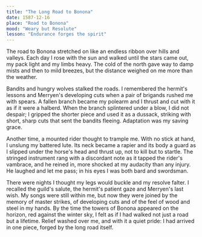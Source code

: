 ```yaml
---
title: "The Long Road to Bonona"
date: 1587-12-16
place: "Road to Bonona"
mood: "Weary but Resolute"
lesson: "Endurance forges the spirit"
---
```


The road to Bonona stretched on like an endless ribbon over hills and valleys.  Each day I rose with the sun and walked until the stars came out, my pack light and my limbs heavy.  The cold of the north gave way to damp mists and then to mild breezes, but the distance weighed on me more than the weather.  

Bandits and hungry wolves stalked the roads.  I remembered the hermit's lessons and Merryen's developing cuts when a pair of brigands rushed me with spears.  A fallen branch became my polearm and I thrust and cut with it as if it were a halberd.  When the branch splintered under a blow, I did not despair; I gripped the shorter piece and used it as a dussack, striking with short, sharp cuts that sent the bandits fleeing.  Adaptation was my saving grace.  

Another time, a mounted rider thought to trample me.  With no stick at hand, I unslung my battered lute.  Its neck became a rapier and its body a guard as I slipped under the horse's head and thrust up, not to kill but to startle.  The stringed instrument rang with a discordant note as it tapped the rider's vambrace, and he reined in, more shocked at my audacity than any injury.  He laughed and let me pass; in his eyes I was both bard and swordsman.  

There were nights I thought my legs would buckle and my resolve falter.  I recalled the guild's salute, the hermit's patient gaze and Merryen's last wish.  My songs were still within me, but now they were joined by the memory of master strikes, of developing cuts and of the feel of wood and steel in my hands.  By the time the towers of Bonona appeared on the horizon, red against the winter sky, I felt as if I had walked not just a road but a lifetime.  Relief washed over me, and with it a quiet pride: I had arrived in one piece, forged by the long road itself. 
